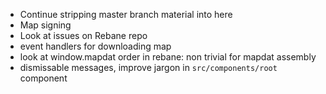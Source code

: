 - Continue stripping master branch material into here
- Map signing
- Look at issues on Rebane repo
- event handlers for downloading map
- look at window.mapdat order in rebane: non trivial for mapdat assembly
- dismissable messages, improve jargon in `src/components/root` component
